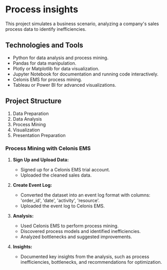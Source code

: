 # Process insights
This project simulates a business scenario, analyzing a company's sales process data to identify inefficiencies.

## Technologies and Tools

- Python for data analysis and process mining.
- Pandas for data manipulation.
- Plotly or Matplotlib for data visualization.
- Jupyter Notebook for documentation and running code interactively.
- Celonis EMS for process mining.
- Tableau or Power BI for advanced visualizations.

## Project Structure

1. Data Preparation
2. Data Analysis
3. Process Mining
4. Visualization
5. Presentation Preparation

### Process Mining with Celonis EMS

1. **Sign Up and Upload Data:**
   - Signed up for a Celonis EMS trial account.
   - Uploaded the cleaned sales data.

2. **Create Event Log:**
   - Converted the dataset into an event log format with columns: 'order_id', 'date', 'activity', 'resource'.
   - Uploaded the event log to Celonis EMS.

3. **Analysis:**
   - Used Celonis EMS to perform process mining.
   - Discovered process models and identified inefficiencies.
   - Analyzed bottlenecks and suggested improvements.

4. **Insights:**
   - Documented key insights from the analysis, such as process inefficiencies, bottlenecks, and recommendations for optimization.
